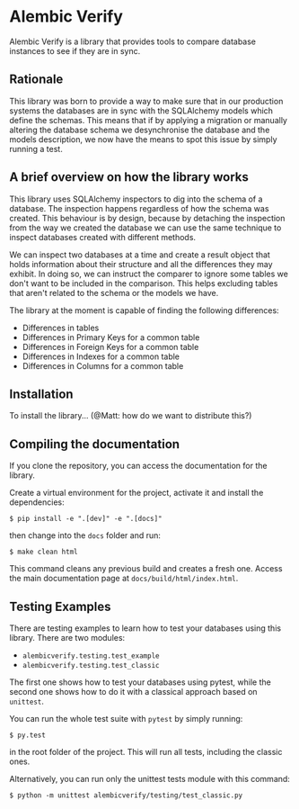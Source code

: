 # Alembic Verify

Alembic Verify is a library that provides tools to compare database instances
to see if they are in sync.


## Rationale

This library was born to provide a way to make sure that in our production
systems the databases are in sync with the SQLAlchemy models which define
the schemas.
This means that if by applying a migration or manually altering the
database schema we desynchronise the database and the models description,
we now have the means to spot this issue by simply running a test.


## A brief overview on how the library works

This library uses SQLAlchemy inspectors to dig into the schema of a database.
The inspection happens regardless of how the schema was created. This behaviour
is by design, because by detaching the inspection from the way we created
the database we can use the same technique to inspect databases created
with different methods.

We can inspect two databases at a time and create a result object that
holds information about their structure and all the differences they
may exhibit.  In doing so, we can instruct the comparer to ignore some
tables we don't want to be included in the comparison.  This helps
excluding tables that aren't related to the schema or the models we have.

The library at the moment is capable of finding the following differences:

- Differences in tables
- Differences in Primary Keys for a common table
- Differences in Foreign Keys for a common table
- Differences in Indexes for a common table
- Differences in Columns for a common table


## Installation

To install the library... (@Matt: how do we want to distribute this?)


## Compiling the documentation

If you clone the repository, you can access the documentation for the
library.

Create a virtual environment for the project, activate it and install
the dependencies:

    $ pip install -e ".[dev]" -e ".[docs]"

then change into the ``docs`` folder and run:

    $ make clean html

This command cleans any previous build and creates a fresh one.  Access the
main documentation page at ``docs/build/html/index.html``.


## Testing Examples

There are testing examples to learn how to test your databases using this
library.  There are two modules:

- ``alembicverify.testing.test_example``
- ``alembicverify.testing.test_classic``

The first one shows how to test your databases using pytest, while the
second one shows how to do it with a classical approach based on
``unittest``.

You can run the whole test suite with ``pytest`` by simply running:

    $ py.test

in the root folder of the project.  This will run all tests, including the
classic ones.

Alternatively, you can run only the unittest tests module with this command:

    $ python -m unittest alembicverify/testing/test_classic.py
